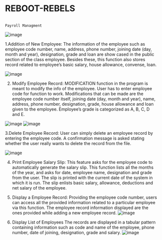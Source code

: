 # REBOOT-REBELS

                                                                             Payroll Managment
 
![image](https://user-images.githubusercontent.com/80661268/124381804-09cbc180-dce2-11eb-840b-acaa018df62b.png)


1.Addition of New Employee: The information of the employee such as employee code number, name, address, phone number, joining date (day, month and year), designation, grade and loan are show cased in the public section of the class employee. Besides these, this function also stores record related to employee’s basic salary, house allowance, convense, loan.
 
![image](https://user-images.githubusercontent.com/80661268/124381838-2667f980-dce2-11eb-8849-f1c6cefa55b3.png)

2. Modify Employee Record: MODIFICATION function in the program is meant to modify the info of the employee. User has to enter employee code for function to work. Modifications that can be made are the employee code number itself, joining date (day, month and year), name, address, phone number, designation, grade, house allowance and loan given to the employee. Employee’s grade is categorized as A, B, C, D and E.
 
![image](https://user-images.githubusercontent.com/80661268/124381876-4dbec680-dce2-11eb-8510-85769f1daca0.png)
![image](https://user-images.githubusercontent.com/80661268/124381883-54e5d480-dce2-11eb-8143-02642c6aaea3.png)

3.Delete Employee Record: User can simply delete an employee record by entering the employee code. A confirmation message is asked stating whether the user really wants to delete the record from the file.
 
 ![image](https://user-images.githubusercontent.com/80661268/124381888-5ca57900-dce2-11eb-83a0-b997a0017878.png)

4. Print Employee Salary Slip: This feature asks for the employee code to automatically generate the salary slip. This function lists all the months of the year, and asks for date, employee name, designation and grade from the user.
The slip is printed with the current date of the system in which it is run. The slip enlists basic salary, allowance, deductions and net salary of the employee.
 
5. Display a Employee Record: Providing the employee code number, users can access all the provided information related to a particular employee via this function. The employee record information displayed are the ones provided while adding a new employee record.
 ![image](https://user-images.githubusercontent.com/80661268/124381895-6202c380-dce2-11eb-8519-7906e5e65c0c.png)

6. Display List of Employees The records are displayed in a tabular pattern containing information such as code and name of the employee, phone number, date of joining, designation, grade and salary.
 ![image](https://user-images.githubusercontent.com/80661268/124381898-6929d180-dce2-11eb-93b8-badaaa1d6fd2.png)

 

